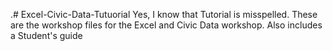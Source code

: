 .# Excel-Civic-Data-Tutuorial
Yes, I know that Tutorial is misspelled.  These are the workshop files for the Excel and Civic Data workshop. 
 Also includes a Student's guide
